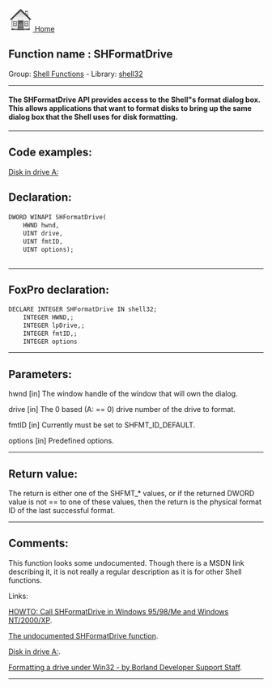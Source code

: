 [<img src="../../images/home.png"> Home ](https://github.com/VFPX/Win32API)  

## Function name : SHFormatDrive
Group: [Shell Functions](../../functions_group.md#Shell_Functions)  -  Library: [shell32](../../Libraries.md#shell32)  
***  


#### The SHFormatDrive API provides access to the Shell"s format dialog box. This allows applications that want to format disks to bring up the same dialog box that the Shell uses for disk formatting.

***  


## Code examples:
[Disk in drive A:](../../samples/sample_319.md)  

## Declaration:
```foxpro  
DWORD WINAPI SHFormatDrive(
	HWND hwnd,
	UINT drive,
	UINT fmtID,
	UINT options);
  
```  
***  


## FoxPro declaration:
```foxpro  
DECLARE INTEGER SHFormatDrive IN shell32;
	INTEGER HWND,;
	INTEGER lpDrive,;
	INTEGER fmtID,;
	INTEGER options  
```  
***  


## Parameters:
hwnd
[in] The window handle of the window that will own the dialog.

drive
[in] The 0 based (A: == 0) drive number of the drive to format.

fmtID
[in] Currently must be set to SHFMT_ID_DEFAULT.

options
[in] Predefined options.
  
***  


## Return value:
The return is either one of the SHFMT_* values, or if the returned DWORD value is not == to one of these values, then the return is the physical format ID of the last successful format.  
***  


## Comments:
This function looks some undocumented. Though there is a MSDN link describing it, it is not really a regular description as it is for other Shell functions.  
  
Links:  
  
<a href="http://support.microsoft.com/default.aspx?scid=KB;EN-US;q173688&">HOWTO: Call SHFormatDrive in Windows 95/98/Me and Windows NT/2000/XP</a>.  
  
<a href="http://www.mvps.org/btmtz/shformat/">The undocumented SHFormatDrive function</a>.  
  
<a href="http://delphi.about.com/library/weekly/aa070699.htm">Disk in drive  A:</a>.  
  
<a href="http://community.borland.com/article/0,1410,16307,00.html">Formatting a drive under Win32 - by Borland Developer Support Staff</a>.  
  
  
***  

